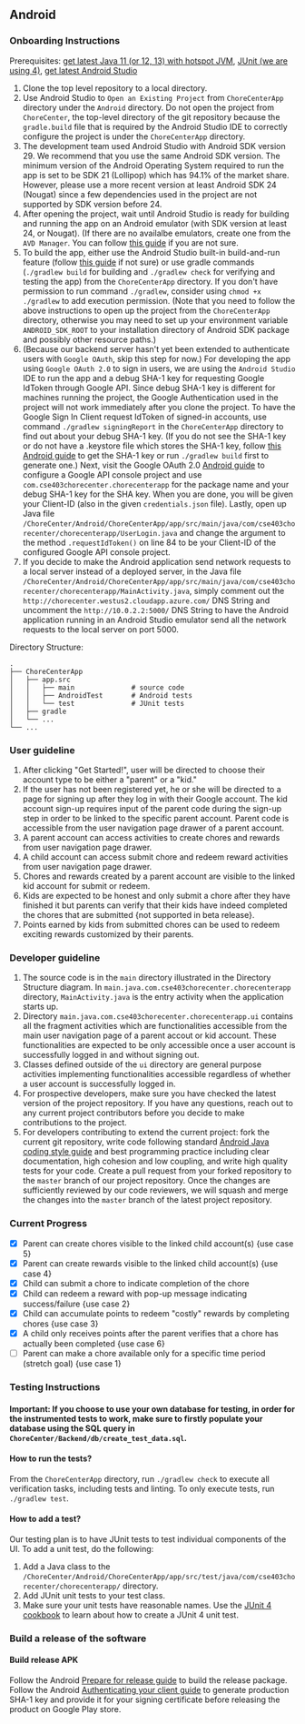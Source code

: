 ## Android

### Onboarding Instructions
Prerequisites: [get latest Java 11 (or 12, 13) with hotspot JVM](https://adoptopenjdk.net/), [JUnit (we are using 4)](https://junit.org/junit4/), [get latest Android Studio](https://developer.android.com/studio/?gclid=CjwKCAjwkN6EBhBNEiwADVfya9HaDQcwUCBRUhf-a6Bhs6oP9Xt77MWjCXfam5GZOxicAAxxY-gylBoCNPYQAvD_BwE&gclsrc=aw.ds)
1. Clone the top level repository to a local directory.
2. Use Android Studio to `Open an Existing Project` from `ChoreCenterApp` directory under the `Android` directory. Do not open the project from `ChoreCenter`, the top-level directory of the git repository because the `gradle.build` file that is required by the Android Studio IDE to correctly configure the project is under the `ChoreCenterApp` directory.
3. The development team used Android Studio with Android SDK version 29. We recommend that you use the same Android SDK version. The minimum version of the Android Operating System required to run the app is set to be SDK 21 (Lollipop) which has 94.1% of the market share. However, please use a more recent version at least Android SDK 24 (Nougat) since a few dependencies used in the project are not supported by SDK version before 24.
4. After opening the project, wait until Android Studio is ready for building and running the app on an Android emulator (with SDK version at least 24, or Nougat). (If there are no availalbe emulators, create one from the `AVD Manager`. You can follow [this guide](https://developer.android.com/studio/run/managing-avds) if you are not sure.
5. To build the app, either use the Android Studio built-in build-and-run feature (follow [this guide](https://developer.android.com/studio/run) if not sure) or use gradle commands (`./gradlew build` for building and `./gradlew check` for verifying and testing the app) from the `ChoreCenterApp` directory. If you don't have permission to run command `./gradlew`, consider using `chmod +x ./gradlew` to add execution permission. (Note that you need to follow the above instructions to open up the project from the `ChoreCenterApp` directory, otherwise you may need to set up your environment variable `ANDROID_SDK_ROOT` to your installation directory of Android SDK package and possibly other resource paths.)
6. (Because our backend server hasn't yet been extended to authenticate users with `Google OAuth`, skip this step for now.) For developing the app using `Google OAuth 2.0` to sign in users, we are using the `Android Studio` IDE to run the app and a debug SHA-1 key for requesting Google IdToken through Google API. Since debug SHA-1 key is different for machines running the project, the Google Authentication used in the project will not work immediately after you clone the project. To have the Google Sign In Client request IdToken of signed-in accounts, use command `./gradlew signingReport` in the `ChoreCenterApp` directory to find out about your debug SHA-1 key. (If you do not see the SHA-1 key or do not have a .keystore file which stores the SHA-1 key, follow [this Android guide](https://developers.google.com/android/guides/client-auth) to get the SHA-1 key or run `./gradlew build` first to generate one.) Next, visit the Google OAuth 2.0 [Android guide](https://developers.google.com/identity/sign-in/android/start-integrating#configure_a_project) to configure a Google API console project and use `com.cse403chorecenter.chorecenterapp` for the package name and your debug SHA-1 key for the SHA key. When you are done, you will be given your Client-ID (also in the given `credentials.json` file). Lastly, open up Java file `/ChoreCenter/Android/ChoreCenterApp/app/src/main/java/com/cse403chorecenter/chorecenterapp/UserLogin.java` and change the argument to the method `.requestIdToken()` on line 84 to be your Client-ID of the configured Google API console project.
7. If you decide to make the Android application send network requests to a local server instead of a deployed server, in the Java file `/ChoreCenter/Android/ChoreCenterApp/app/src/main/java/com/cse403chorecenter/chorecenterapp/MainActivity.java`, simply comment out the `http://chorecenter.westus2.cloudapp.azure.com/` DNS String and uncomment the `http://10.0.2.2:5000/` DNS String to have the Android application running in an Android Studio emulator send all the network requests to the local server on port 5000.

Directory Structure:

    .
    ├── ChoreCenterApp 
    │   ├── app.src
    │   │   ├── main              # source code
    │   │   ├── AndroidTest       # Android tests
    │   │   └── test              # JUnit tests
    │   ├── gradle
    │   └── ...  
    └── ...
    

### User guideline

1. After clicking "Get Started!", user will be directed to choose their account type to be either a "parent" or a "kid."
2. If the user has not been registered yet, he or she will be directed to a page for signing up after they log in with their Google account. The kid account sign-up requires input of the parent code during the sign-up step in order to be linked to the specific parent account. Parent code is accessible from the user navigation page drawer of a parent account.
3. A parent account can access activities to create chores and rewards from user navigation page drawer.
4. A child account can access submit chore and redeem reward activities from user navigation page drawer.
5. Chores and rewards created by a parent account are visible to the linked kid account for submit or redeem.
6. Kids are expected to be honest and only submit a chore after they have finished it but parents can verify that their kids have indeed completed the chores that are submitted {not supported in beta release}.
7. Points earned by kids from submitted chores can be used to redeem exciting rewards customized by their parents.

### Developer guideline

1. The source code is in the `main` directory illustrated in the Directory Structure diagram. In `main.java.com.cse403chorecenter.chorecenterapp` directory, `MainActivity.java` is the entry activity when the application starts up.
2. Directory `main.java.com.cse403chorecenter.chorecenterapp.ui` contains all the fragment activities which are functionalities accessible from the main user navigation page of a parent accout or kid account. These functionalities are expected to be only accessible once a user account is successfully logged in and without signing out.
3. Classes defined outside of the `ui` directory are general purpose activities implementing functionalities accessible regardless of whether a user account is successfully logged in.
4. For prospective developers, make sure you have checked the latest version of the project repository. If you have any questions, reach out to any current project contributors before you decide to make contributions to the project.
5. For developers contributing to extend the current project: fork the current git repository, write code following standard [Android Java coding style guide](https://source.android.com/setup/contribute/code-style) and best programming practice including clear documentation, high cohesion and low coupling, and write high quality tests for your code. Create a pull request from your forked repository to the `master` branch of our project repository. Once the changes are sufficiently reviewed by our code reviewers, we will squash and merge the changes into the `master` branch of the latest project repository.

### Current Progress

- [x] Parent can create chores visible to the linked child account(s) {use case 5}
- [x] Parent can create rewards visible to the linked child account(s) {use case 4}
- [x] Child can submit a chore to indicate completion of the chore
- [x] Child can redeem a reward with pop-up message indicating success/failure {use case 2}
- [x] Child can accumulate points to redeem "costly" rewards by completing chores {use case 3}
- [x] A child only receives points after the parent verifies that a chore has actually been completed {use case 6}
- [ ] Parent can make a chore available only for a specific time period (stretch goal) {use case 1}

### Testing Instructions

#### Important: If you choose to use your own database for testing, in order for the instrumented tests to work, make sure to firstly populate your database using the SQL query in `ChoreCenter/Backend/db/create_test_data.sql`.

#### How to run the tests?
From the `ChoreCenterApp` directory, run `./gradlew check` to execute all verification tasks, including tests and linting. To only execute tests, run `./gradlew test`.

#### How to add a test?
Our testing plan is to have JUnit tests to test individual components of the UI. To add a unit test, do the following:
1. Add a Java class to the `/ChoreCenter/Android/ChoreCenterApp/app/src/test/java/com/cse403chorecenter/chorecenterapp/` directory.
2. Add JUnit unit tests to your test class.
3. Make sure your unit tests have reasonable names. Use the [JUnit 4 cookbook](https://junit.org/junit4/cookbook.html) to learn about how to create a JUnit 4 unit test.

### Build a release of the software

#### Build release APK
Follow the Android [Prepare for release guide](https://developer.android.com/studio/publish/preparing) to build the release package.
Follow the Android [Authenticating your client guide](https://developers.google.com/android/guides/client-auth) to generate production SHA-1 key and provide it for your signing certificate before releasing the product on Google Play store.
